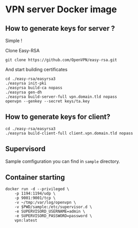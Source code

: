 # VPN server Docker image

## How to generate keys for server ?

Simple !

Clone Easy-RSA

```
git clone https://github.com/OpenVPN/easy-rsa.git
```

And start building certificates

```
cd ./easy-rsa/easyrsa3
./easyrsa init-pki
./easyrsa build-ca nopass
./easyrsa gen-dh
./easyrsa build-server-full vpn.domain.tld nopass
openvpn --genkey --secret keys/ta.key
```

## How to generate keys for client?

```
cd ./easy-rsa/easyrsa3
./easyrsa build-client-full client.vpn.domain.tld nopass
```

## Supervisord

Sample comfiguration you can find in `sample` directory.

## Container starting

```
docker run -d --privileged \
    -p 1194:1194/udp \
    -p 9001:9001/tcp \
    -v ~/tmp:/var/log/openvpn \
    -v $PWD/sample:/etc/supervisor.d \
    -e SUPERVISORD_USERNAME=admin \
    -e SUPERVISORD_PASSWORD=password \
    vpn:latest
```
